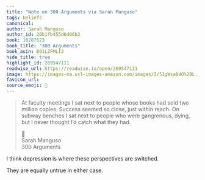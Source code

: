 ```yaml
---
title: "Note on 300 Arguments via Sarah Manguso"
tags: beliefs
canonical: 
author: Sarah Manguso
author_id: 20b1fb455d6d06b2
book: 10287623
book_title: "300 Arguments"
book_asin: B01LZFMLIJ
hide_title: true
highlight_id: 269547111
readwise_url: https://readwise.io/open/269547111
image: https://images-na.ssl-images-amazon.com/images/I/51gWsa8dO%2BL._SL200_.jpg
favicon_url: 
source_emoji: 📕
---
```


> At faculty meetings I sat next to people whose books had sold two million copies. Success seemed so close, just within reach. On subway benches I sat next to people who were gangrenous, dying, but I never thought I’d catch what they had.
> <div class="quoteback-footer"><div class="quoteback-avatar"><span class="mini-emoji"> 📕</span></div><div class="quoteback-metadata"><div class="metadata-inner"><span style="display:none">FROM:</span><div aria-label="Sarah Manguso" class="quoteback-author"> Sarah Manguso</div><div aria-label="300 Arguments" class="quoteback-title"> 300 Arguments</div></div></div></div>

I think depression is where these perspectives are switched.

They are equally untrue in either case.